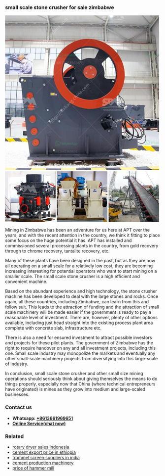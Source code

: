 <h3>small scale stone crusher for sale zimbabwe</h3><img src='1702950503.jpg' alt=''><p>Mining in Zimbabwe has been an adventure for us here at APT over the years, and with the recent attention in the country, we think it fitting to place some focus on the huge potential it has. APT has installed and commissioned several processing plants in the country, from gold recovery through to chrome recovery, tantalite recovery, etc.</p><p>Many of these plants have been designed in the past, but as they are now all operating on a small scale for a relatively low cost, they are becoming increasing interesting for potential operators who want to start mining on a smaller scale. The small scale stone crusher is a high efficient and convenient machine.</p><p>Based on the abundant experience and high technology, the stone crusher machine has been developed to deal with the large stones and rocks. Once again, all these countries, including Zimbabwe, can learn from this and follow suit. This leads to the attraction of funding and the attraction of small scale machinery will be made easier if the government is ready to pay a reasonable level of investment. There are, however, plenty of other options available, including just head straight into the existing process plant area complete with concrete slab, infrastructure etc.</p><p>There is also a need for ensured investment to attract possible investors and projects for these pilot plants. The government of Zimbabwe has the right to require handover on any and all investment projects, including this one. Small scale industry may monopolize the markets and eventually any other small-scale machinery projects from diversifying into this large-scale of industry.</p><p>In conclusion, small scale stone crusher and other small size mining operations should seriously think about giving themselves the means to do things properly, especially now that China (where technical entrepreneurs have originated) is mines as they grow into medium and large-scaled businesses.</p><h3>Contact us</h3><ul><li><strong>Whatsapp:&nbsp;<a href="https://wa.me/8613661969651">+8613661969651</a></strong></li><li><a href="https://swt.shibang-china.com/?git&amp;zhl&amp;small scale stone crusher for sale zimbabwe"><strong>Online Service(chat now)</strong></a></li></ul><h3>Related</h3><ul><li><a href='rotary dryer sales indonesia.md'>rotary dryer sales indonesia</a></li><li><a href='cement export price in ethiopia.md'>cement export price in ethiopia</a></li><li><a href='trommel screen suppliers in india.md'>trommel screen suppliers in india</a></li><li><a href='cement production machinery.md'>cement production machinery</a></li><li><a href='price of hammer mill.md'>price of hammer mill</a></li></ul>